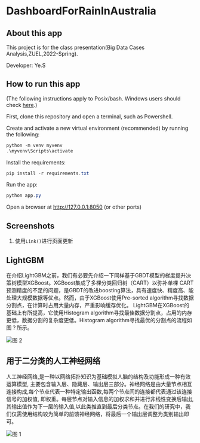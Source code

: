 # DashboardForRainInAustralia

## About this app

This project is for the class presentation(Big Data Cases Analysis,ZUEL,2022-Spring).

Developer: Ye.S

## How to run this app

(The following instructions apply to Posix/bash. Windows users should check
[here](https://docs.python.org/3/library/venv.html).)

First, clone this repository and open a terminal, such as Powershell.

Create and activate a new virtual environment (recommended) by running
the following:

```powershell
python -m venv myvenv
.\myvenv\Scripts\activate
```

Install the requirements:

```powershell
pip install -r requirements.txt
```
Run the app:

```powershell
python app.py
```
Open a browser at http://127.0.0.1:8050 (or other ports)

## Screenshots
1. 使用`Link()`进行页面更新

## LightGBM
  在介绍LightGBM之前，我们有必要先介绍一下同样基于GBDT模型的梯度提升决策树模型XGBoost。XGBoost集成了多棵分类回归树（CART）以弥补单棵 CART 预测精度的不足的问题，是GBDT的改进boosting算法，具有速度快、精度高、能处理大规模数据等优点。然而，由于XGBoost使用Pre-sorted algorithm寻找数据分割点，在计算时占用大量内存，严重影响缓存优化。
  LightGBM在XGBoost的基础上有所提高，它使用Histogram algorithm寻找最佳数据分割点，占用的内存更低，数据分割的复杂度更低。Histogram algorithm寻找最优的分割点的流程如图？所示。
  
![图 2](images/f94da291ffa1a9be34a46b25ae892e47fceeb94d9a01acbab1d0759864c44285.png)  


## 用于二分类的人工神经网络
  人工神经网络,是一种以网络拓扑知识为基础模拟人脑的结构及功能形成一种有效运算模型, 主要包含输入层、隐藏层、输出层三部分。神经网络是由大量节点相互连接构成,每个节点代表一种特定输出函数,每两个节点间的连接都代表通过该连接信号的加权值, 即权重。每层节点对输入信息的加权求和并进行非线性变换后输出,其输出值作为下一层的输入值,以此类推直到最后分类节点。在我们的研究中，我们仅需使用结构较为简单的前馈神经网络，将最后一个输出层调整为类别输出即可。

![图 1](images/ca242b32d9242be0e75b97bc8ff0e0cc5e2f93f2c5f54a69dd522aced3776eda.png)  

